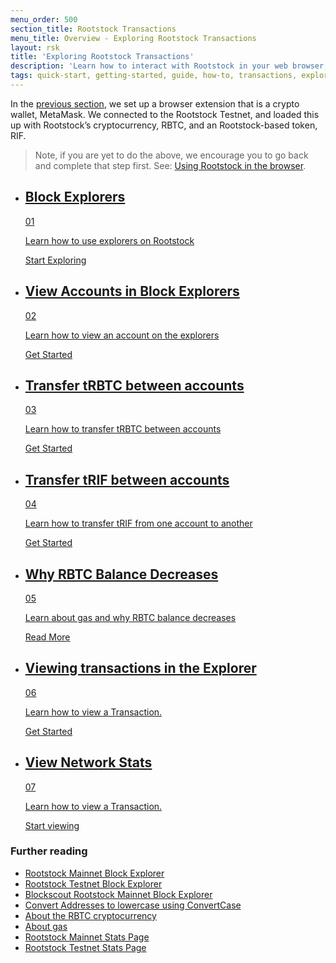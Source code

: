 ```yaml
---
menu_order: 500
section_title: Rootstock Transactions
menu_title: Overview - Exploring Rootstock Transactions
layout: rsk
title: 'Exploring Rootstock Transactions'
description: 'Learn how to interact with Rootstock in your web browser, how to look at Rootstock transactions, develop and deploy your very first smart contract to the Rootstock network.'
tags: quick-start, getting-started, guide, how-to, transactions, explorer, bitcoin, rsk, peer-to-peer, merged-mining, blockchain, powpeg
---
```


In the [previous section](/guides/quickstart/browser), we set up a browser extension that is a crypto wallet, MetaMask. We connected to the Rootstock Testnet, and loaded this up with Rootstock’s cryptocurrency, RBTC, and an Rootstock-based token, RIF.

> Note, if you are yet to do the above, we encourage you to go back and complete that step first. See: [Using Rootstock in the browser](/guides/quickstart/browser).

<div class="features-list">
    <ul id="card-list" class="row">
        <li class="col-xl-6 col-md-6">
        <div class="feature-card">
<div class="content"><a href="/guides/quickstart/transactions/block-explorer/#block-explorer">
            <div class="content-container">
               <div class="card-title"><h2 class="zg-text-bg">Block Explorers</h2><span class="zg-label ml-1">01</span></div> 
                <p class="card-desc">Learn how to use explorers on Rootstock</p>
            </div>
            </a><div class="btn-container "><a href="/guides/quickstart/transactions/block-explorer/#block-explorer">
                </a><a class="green" href="/guides/quickstart/transactions/block-explorer/#block-explorer">Start Exploring</a>
            </div>
            </div>
        </div>
        </li>
        <li class="col-xl-6 col-md-6">
        <div class="feature-card">
<div class="content"><a href="/guides/quickstart/transactions/block-explorer/#view-account-in-the-block-explorer">
            <div class="content-container">
              <div class="card-title"><h2 class="zg-text-bg bg-yellow">View Accounts in Block Explorers</h2><span class="zg-label ml-1 bg-yellow">02</span></div> 
                <p class="card-desc">Learn how to view an account on the explorers</p>
            </div>
            </a><div class="btn-container"><a href="/guides/quickstart/transactions/block-explorer/#view-account-in-the-block-explorer">
                </a><a class="green" href="/guides/quickstart/transactions/block-explorer/#view-account-in-the-block-explorer">Get Started</a>
            </div>
            </div>
        </div>
        </li>
        <li class="col-xl-6 col-md-6">
        <div class="feature-card">
<div class="content two-line-title-content"><a href="/guides/quickstart/transactions/transfer-trbtc">
            <div class="content-container">
            <div class="card-title"><h2 class="zg-text-bg bg-purple">Transfer tRBTC between accounts</h2><span class="zg-label ml-1 bg-purple">03</span></div>
                <p class="card-desc">Learn how to transfer tRBTC between accounts</p>
            </div>
            </a><div class="btn-container"><a href="/guides/quickstart/transactions/transfer-trbtc">
                </a><a class="green" href="/guides/quickstart/transactions/transfer-trbtc">Get Started</a>
            </div>
            </div>
        </div>
        </li>
        <li class="col-xl-6 col-md-6">
        <div class="feature-card">
<div class="content"><a href="/guides/quickstart/transactions/transfer-trif">
            <div class="content-container">
               <div class="card-title"><h2 class="zg-text-bg bg-pink">Transfer tRIF between accounts</h2><span class="zg-label ml-1 bg-pink">04</span></div> 
                <p class="card-desc">Learn how to transfer tRIF from one account to another</p>
            </div>
            </a><div class="btn-container"><a href="/guides/quickstart/transactions/transfer-trif">
                </a><a class="green" href="/guides/quickstart/transactions/transfer-trif">Get Started</a>
            </div>
            </div>
        </div>
        </li>
        <li class="col-xl-6 col-md-6">
        <div class="feature-card">
<div class="content"><a href="/guides/quickstart/transactions/rbtc-balance-decrease">
            <div class="content-container">
               <div class="card-title"><h2 class="zg-text-bg bg-green">Why RBTC Balance Decreases</h2><span class="zg-label ml-1 bg-green">05</span></div> 
                <p class="card-desc">Learn about gas and why RBTC balance decreases</p>
            </div>
            </a><div class="btn-container"><a href="/guides/quickstart/transactions/rbtc-balance-decrease">
                </a><a class="green" href="/guides/quickstart/transactions/rbtc-balance-decrease">Read More</a>
            </div>
            </div>
        </div>
        </li>
        <li class="col-xl-6 col-md-6">
        <div class="feature-card">
<div class="content"><a href="/guides/quickstart/transactions/view-transactions/">
            <div class="content-container">
               <div class="card-title"><h2 class="zg-text-bg bg-cyan">Viewing transactions in the Explorer</h2><span class="zg-label ml-1 bg-cyan">06</span></div> 
                <p class="card-desc">Learn how to view a Transaction.</p>
            </div>
            </a><div class="btn-container"><a href="/guides/quickstart/transactions/view-transactions">
                </a><a class="green" href="/guides/quickstart/transactions/view-transactions">Get Started</a>
            </div>
            </div>
        </div>
        </li>
<li class="col-xl-6 col-md-6">
        <div class="feature-card">
<div class="content"><a href="/guides/quickstart/transactions/view-network-stats">
            <div class="content-container">
               <div class="card-title"><h2 class="zg-text-bg bg-cyan">View Network Stats</h2><span class="zg-label ml-1 bg-cyan">07</span></div> 
                <p class="card-desc">Learn how to view a Transaction.</p>
            </div>
            </a><div class="btn-container"><a href="/guides/quickstart/transactions/view-network-stats">
                </a><a class="green" href="/guides/quickstart/transactions/view-network-stats">Start viewing</a>
            </div>
            </div>
        </div>
        </li>
    </ul>
</div>

### Further reading
- [Rootstock Mainnet Block Explorer](https://explorer.rsk.co/)
- [Rootstock Testnet Block Explorer](https://explorer.testnet.rsk.co/)
- [Blockscout Rootstock Mainnet Block Explorer](https://blockscout.com/rsk/mainnet/)
- [Convert Addresses to lowercase using ConvertCase](https://convertcase.net)
- [About the RBTC cryptocurrency](/rsk/rbtc/)
- [About gas](/rsk/rbtc/gas/)
- [Rootstock Mainnet Stats Page](https://stats.rsk.co/)
- [Rootstock Testnet Stats Page](https://stats.testnet.rsk.co/)
